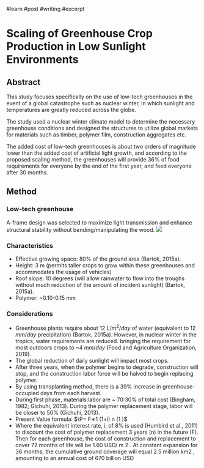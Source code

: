 #learn #post #writing #excerpt
# Scaling of Greenhouse Crop Production in Low Sunlight Environments
## Abstract
This study focuses specifically on the use of low-tech greenhouses in the event of a global catastrophe such as nuclear winter, in which sunlight and temperatures are greatly reduced across the globe.

The study used a nuclear winter climate model to determine the necessary greenhouse conditions and designed the structures to utilize global markets for materials such as timber, polymer film, construction aggregates etc.

The added cost of low-tech greenhouses is about two orders of magnitude lower than the added cost of artificial light growth, and according to the proposed scaling method, the greenhouses will provide 36% of food requirements for everyone by the end of the first year, and feed everyone after 30 months.

## Method
### Low-tech greenhouse
A-frame design was selected to maximize light transmission and enhance structural stability without bending/manipulating the wood.
![](https://i.imgur.com/HCqyauE.png)

### Characteristics
- Effective growing space: 80% of the ground area (Bartok, 2015a). 
- Height: 3 m (permits taller crops to grow within these greenhouses and accommodates the usage of vehicles)
- Roof slope: 10 degrees (will allow rainwater to flow into the troughs without much reduction of the amount of incident sunlight) (Bartok, 2015a). 
- Polymer: ~0.10-0.15 mm

### Considerations
- Greenhouse plants require about 12 $L/m^2/day$ of water (equivalent to 12 $mm/day$ precipitation) (Bartok, 2015a). However, in nuclear winter in the tropics, water requirements are reduced. bringing the requirement for most outdoors crops to ~4 $mm/day$ (Food and Agriculture Organization, 2019).
- The global reduction of daily sunlight will impact most crops.
- After three years, when the polymer begins to degrade, construction will stop, and the construction labor force will be halved to begin replacing polymer.
- By using transplanting method, there is a 39% increase in greenhouse-occupied days from each harvest.
- During first phase, materials:labor are ~ 70:30% of total cost (Bingham, 1982; Gichuhi, 2013). During the polymer replacement stage, labor will be closer to 50% (Gichuhi, 2013).
- Present Value formula: $\P= F∗1 (1+i) n (1 )$
- Where the equivalent interest rate, i, of 8% is used (Humbird et al., 2011) to discount the cost of polymer replacement 3 years (n) in the future (F). Then for each greenhouse, the cost of construction and replacement to cover 72 months of life will be 1.60 USD/ m 2 . At constant expansion for 36 months, the cumulative ground coverage will equal 2.5 million km2 , amounting to an annual cost of 670 billion USD